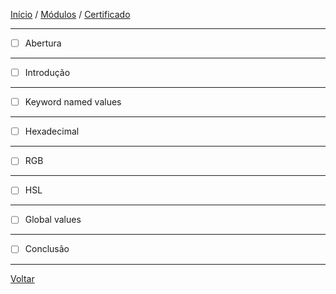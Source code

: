 [Início](https://github.com/Thalyalm/rocketseat-trilha-fundamentar) /
[Módulos](https://github.com/Thalyalm/rocketseat-trilha-fundamentar/tree/main/modulos) /
[Certificado](https://github.com/Thalyalm/rocketseat-trilha-fundamentar/tree/main/certificado)

---

 - [ ] Abertura

---

 - [ ] Introdução

---

 - [ ] Keyword named values

---

 - [ ] Hexadecimal

---

 - [ ] RGB

---

 - [ ] HSL

---

 - [ ] Global values

---

 - [ ] Conclusão

---

[Voltar](https://github.com/Thalyalm/rocketseat-trilha-fundamentar/tree/main/modulos/agora-sim-cores)